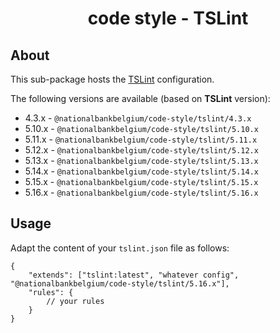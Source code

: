 <h1 align="center">
   code style - TSLint
</h1>

## About

This sub-package hosts the [TSLint](https://palantir.github.io/tslint/) configuration.

The following versions are available (based on **TSLint** version):

-   4.3.x - `@nationalbankbelgium/code-style/tslint/4.3.x`
-   5.10.x - `@nationalbankbelgium/code-style/tslint/5.10.x`
-   5.11.x - `@nationalbankbelgium/code-style/tslint/5.11.x`
-   5.12.x - `@nationalbankbelgium/code-style/tslint/5.12.x`
-   5.13.x - `@nationalbankbelgium/code-style/tslint/5.13.x`
-   5.14.x - `@nationalbankbelgium/code-style/tslint/5.14.x`
-   5.15.x - `@nationalbankbelgium/code-style/tslint/5.15.x`
-   5.16.x - `@nationalbankbelgium/code-style/tslint/5.16.x`

## Usage

Adapt the content of your `tslint.json` file as follows:

```text
{
	"extends": ["tslint:latest", "whatever config", "@nationalbankbelgium/code-style/tslint/5.16.x"],
	"rules": {
		// your rules
	}
}
```
